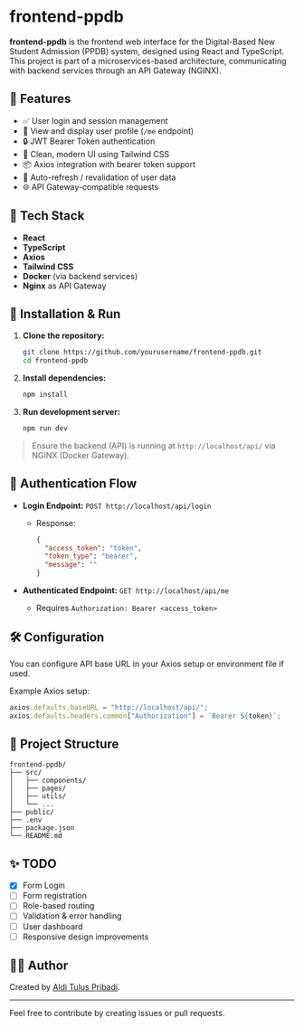 # frontend-ppdb

**frontend-ppdb** is the frontend web interface for the Digital-Based New Student Admission (PPDB) system, designed using React and TypeScript. This project is part of a microservices-based architecture, communicating with backend services through an API Gateway (NGINX).

## 🚀 Features

- ✅ User login and session management
- 📄 View and display user profile (`/me` endpoint)
- 🔒 JWT Bearer Token authentication
- 🎨 Clean, modern UI using Tailwind CSS
- 📦 Axios integration with bearer token support
- 🔁 Auto-refresh / revalidation of user data
- 🌐 API Gateway-compatible requests

## 🔧 Tech Stack

- **React**
- **TypeScript**
- **Axios**
- **Tailwind CSS**
- **Docker** (via backend services)
- **Nginx** as API Gateway

## 🧪 Installation & Run

1. **Clone the repository:**
   ```bash
   git clone https://github.com/yourusername/frontend-ppdb.git
   cd frontend-ppdb

2. **Install dependencies:**

   ```bash
   npm install
   ```

3. **Run development server:**

   ```bash
   npm run dev
   ```

> Ensure the backend (API) is running at `http://localhost/api/` via NGINX (Docker Gateway).

## 🔐 Authentication Flow

* **Login Endpoint:** `POST http://localhost/api/login`

  * Response:

    ```json
    {
      "access_token": "token",
      "token_type": "bearer",
      "message": ""
    }
    ```

* **Authenticated Endpoint:** `GET http://localhost/api/me`

  * Requires `Authorization: Bearer <access_token>`

## 🛠 Configuration

You can configure API base URL in your Axios setup or environment file if used.

Example Axios setup:

```ts
axios.defaults.baseURL = "http://localhost/api/";
axios.defaults.headers.common["Authorization"] = `Bearer ${token}`;
```

## 📁 Project Structure

```
frontend-ppdb/
├── src/
│   ├── components/
│   ├── pages/
│   ├── utils/
│   └── ...
├── public/
├── .env
├── package.json
└── README.md
```

## ✨ TODO

* [x] Form Login
* [ ] Form registration
* [ ] Role-based routing
* [ ] Validation & error handling
* [ ] User dashboard
* [ ] Responsive design improvements

## 👨‍💻 Author

Created by [Aldi Tulus Pribadi](https://github.com/aldtulus).

---

Feel free to contribute by creating issues or pull requests.
```
